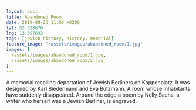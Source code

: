 ```yaml
---
layout: post
title: Abandoned Room
date: 2019-08-23 11:00 +0200
lat: 52.528670
lng: 13.397693
tags: [jewish history, history, memorial]
feature_image: "/assets/images/abandoned_room/1.jpg"
images: [
  /assets/images/abandoned_room/1.jpg,
  /assets/images/abandoned_room/2.jpg
]
---
```


A memorial recalling deportation of Jewish Berliners on Koppenplatz. It was designed by Karl Biedermann and Eva Butzmann. A room whose inhabitants have suddenly disappeared. Around the edge a poem by Nelly Sachs, a writer who herself was a Jewish Berliner, is engraved.

